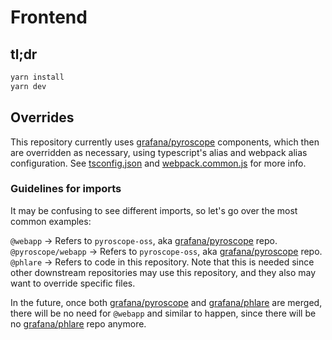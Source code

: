 # Frontend

## tl;dr

```bash
yarn install
yarn dev
```

## Overrides

This repository currently uses [grafana/pyroscope] components, which then are overridden as necessary,
using typescript's alias and webpack alias configuration. See [tsconfig.json] and [webpack.common.js]
for more info.

[tsconfig.json]: ../tsconfig.json
[webpack.common.js]: ../scripts/webpack/webpack.common.js

### Guidelines for imports

It may be confusing to see different imports, so let's go over the most common examples:

`@webapp` -> Refers to `pyroscope-oss`, aka [grafana/pyroscope] repo.
`@pyroscope/webapp` -> Refers to `pyroscope-oss`, aka [grafana/pyroscope] repo.
`@phlare` -> Refers to code in this repository. Note that this is needed since other
downstream repositories may use this repository, and they also may want to override specific files.

In the future, once both [grafana/pyroscope] and [grafana/phlare] are merged, there will
be no need for `@webapp` and similar to happen, since there will be no [grafana/phlare] repo anymore.

[grafana/pyroscope]: https://github.com/grafana/pyroscope
[grafana/phlare]: https://github.com/grafana/phlare
